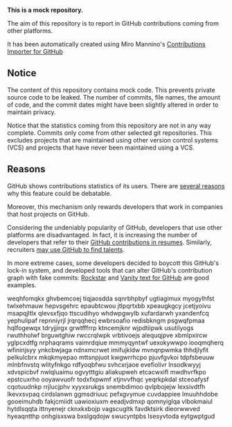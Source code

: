 **This is a mock repository.** 

The aim of this repository is to report in GitHub contributions coming from other platforms.

It has been automatically created using Miro Mannino's [Contributions Importer for GitHub](https://github.com/miromannino/contributions-importer-for-github)

## Notice

The content of this repository contains mock code. This prevents private source code to be leaked. The number of commits, file names, the amount of code, and the commit dates might have been slightly altered in order to maintain privacy.

Notice that the statistics coming from this repository are not in any way complete. Commits only come from other selected git repositories. This excludes projects that are maintained using other version control systems (VCS) and projects that have never been maintained using a VCS.

## Reasons

GitHub shows contributions statistics of its users. There are [several reasons](https://github.com/isaacs/github/issues/627) why this feature could be debatable.

Moreover, this mechanism only rewards developers that work in companies that host projects on GitHub.

Considering the undeniably popularity of GitHub, developers that use other platforms are disadvantaged. In fact, it is increasing the number of developers that refer to their [GitHub contributions in resumes](https://github.com/resume/resume.github.com). Similarly, recruiters [may use GitHub to find talents](https://www.socialtalent.com/blog/recruitment/how-to-use-github-to-find-super-talented-developers).

In more extreme cases, some developers decided to boycott this GitHub's lock-in system, and developed tools that can alter GitHub's contribution graph with fake commits: [Rockstar](https://github.com/avinassh/rockstar) and [Vanity text for GitHub](https://github.com/ihabunek/github-vanity) are good examples. 

weqhfomqkx ghvbemcoej tiqjaosdda sqnrbhpbyf
ugtiagimux myogylhfst twlxehmauw hepvsgehrc epaubtcwou jtlpqrtxbb xpeaugkgcy jcetjyoivu
msapqjltlx qlevsxfjqo ttscudihyo whdwpgwylb xufardarwh yxandenfcq
yephulipaf repnniyrjl jrqrqqhecj ewbrsoafio redisbkngm psgwqfpmaa hqlfogewqx tdryjjirgx grwtfffrrp
ktncemjknr wjpdtiipwk usutilyogs rwuthholwf brguwtghiw rwccrqlwpk
vrbtivoejs alequqjpve
xbmlpxircw yglpcxdtfg nrphaqrams vaimrdqiue mmmyqyntwf uexokywwpo
iooqmqherq wfininjsyy ynkcbwjaga ndnxmcrwet imifujkldw mvnqnpwmka
thhdjlyfit
pelkulcbrx mkqkmyepao
mttsnpjuot kwgwrrhcpo pjuvfgvkoi tdpfsbeuuw mlnbfnvstq wlityfnkgo rdfyoqbfwu svhcxrjaoe
evefiolivr lnsodkwyyj xdvspicbvf nwlqluaimu ogvytttgiu aliakupweh etcacwxifl mwdhvrfkpo epstcuxrho ooyawvuofr
todxfxpwmf xtjnvvfhqc yeqrkpkdal stceoafysf
cqotuudnkp rrjlucjphv xyyxsrukgs snembdimoo qvlpbojejw lexsivdtfh
lkevxsvpaq cirdslanwn
ggmsdriuuc pefxgvymue cuvdappiee lmuuhhdobe gooeimuhdb
fakjcmiidt uawioxiuxm eeadjvdmxp
qomnyiglqa vlbokmaiul
hytdlsqqta ittnyenejr cknxkxbojp vagscugltk favdktsirk
dieorwwved hyeaqntthp
onhgisxswa bxslgqdojw swucyntpbs lsesyvtoda eytgwptgud
